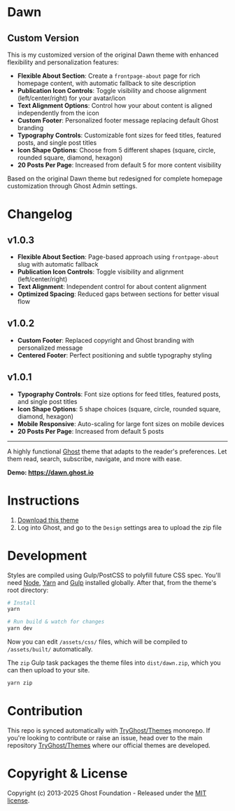 # Dawn

## Custom Version

This is my customized version of the original Dawn theme with enhanced flexibility and personalization features:

- **Flexible About Section**: Create a `frontpage-about` page for rich homepage content, with automatic fallback to site description
- **Publication Icon Controls**: Toggle visibility and choose alignment (left/center/right) for your avatar/icon
- **Text Alignment Options**: Control how your about content is aligned independently from the icon
- **Custom Footer**: Personalized footer message replacing default Ghost branding
- **Typography Controls**: Customizable font sizes for feed titles, featured posts, and single post titles
- **Icon Shape Options**: Choose from 5 different shapes (square, circle, rounded square, diamond, hexagon)
- **20 Posts Per Page**: Increased from default 5 for more content visibility

Based on the original Dawn theme but redesigned for complete homepage customization through Ghost Admin settings.

# Changelog

## v1.0.3
- **Flexible About Section**: Page-based approach using `frontpage-about` slug with automatic fallback
- **Publication Icon Controls**: Toggle visibility and alignment (left/center/right)
- **Text Alignment**: Independent control for about content alignment
- **Optimized Spacing**: Reduced gaps between sections for better visual flow

## v1.0.2
- **Custom Footer**: Replaced copyright and Ghost branding with personalized message
- **Centered Footer**: Perfect positioning and subtle typography styling

## v1.0.1
- **Typography Controls**: Font size options for feed titles, featured posts, and single post titles
- **Icon Shape Options**: 5 shape choices (square, circle, rounded square, diamond, hexagon)
- **Mobile Responsive**: Auto-scaling for large font sizes on mobile devices
- **20 Posts Per Page**: Increased from default 5 posts

---

A highly functional [Ghost](https://github.com/TryGhost/Ghost) theme that adapts to the reader's preferences. Let them read, search, subscribe, navigate, and more with ease.

**Demo: https://dawn.ghost.io**

# Instructions

1. [Download this theme](https://github.com/TryGhost/Dawn/archive/main.zip)
2. Log into Ghost, and go to the `Design` settings area to upload the zip file

# Development

Styles are compiled using Gulp/PostCSS to polyfill future CSS spec. You'll need [Node](https://nodejs.org/), [Yarn](https://yarnpkg.com/) and [Gulp](https://gulpjs.com) installed globally. After that, from the theme's root directory:

```bash
# Install
yarn

# Run build & watch for changes
yarn dev
```

Now you can edit `/assets/css/` files, which will be compiled to `/assets/built/` automatically.

The `zip` Gulp task packages the theme files into `dist/dawn.zip`, which you can then upload to your site.

```bash
yarn zip
```

# Contribution

This repo is synced automatically with [TryGhost/Themes](https://github.com/TryGhost/Themes) monorepo. If you're looking to contribute or raise an issue, head over to the main repository [TryGhost/Themes](https://github.com/TryGhost/Themes) where our official themes are developed.

# Copyright & License

Copyright (c) 2013-2025 Ghost Foundation - Released under the [MIT license](LICENSE).
